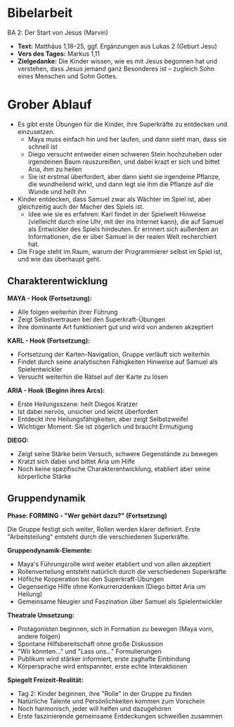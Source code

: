 # Bibelarbeit
BA 2: Der Start von Jesus (Marvin)
- **Text:** Matthäus 1,18–25, ggf. Ergänzungen aus Lukas 2 (Geburt Jesu)
- **Vers des Tages:** Markus 1,11
- **Zielgedanke:** Die Kinder wissen, wie es mit Jesus begonnen hat und verstehen, dass Jesus jemand ganz Besonderes ist – zugleich Sohn eines Menschen und Sohn Gottes.

# Grober Ablauf

- Es gibt erste Übungen für die Kinder, ihre Superkräfte zu entdecken und einzusetzen.
  - Maya muss einfach hin und her laufen, und dann sieht man, dass sie schnell ist
  - Diego versucht entweder einen schweren Stein hochzuheben oder irgendeinen Baum rauszureißen, und dabei krazt er sich und bittet Aria, ihm zu heilen
  - Sie ist erstmal überfordert, aber dann sieht sie irgendeine Pflanze, die wundheilend wirkt, und dann legt sie ihm die Pflanze auf die Wunde und heilt ihn
- Kinder entdecken, dass Samuel zwar als Wächter im Spiel ist, aber gleichzeitig auch der Macher des Spiels ist.
  - Idee wie sie es erfahren: Karl findet in der Spielwelt Hinweise (vielleicht durch eine Uhr, mit der ins Internet kann), die auf Samuel als Entwickler des Spiels hindeuten. Er erinnert sich außerdem an Informationen, die er über Samuel in der realen Welt recherchiert hat.
- Die Frage steht im Raum, warum der Programmierer selbst im Spiel ist, und wie das überhaupt geht.

## Charakterentwicklung

**MAYA - Hook (Fortsetzung):**
- Alle folgen weiterhin ihrer Führung
- Zeigt Selbstvertrauen bei den Superkraft-Übungen
- Ihre dominante Art funktioniert gut und wird von anderen akzeptiert

**KARL - Hook (Fortsetzung):**
- Fortsetzung der Karten-Navigation, Gruppe verläuft sich weiterhin
- Findet durch seine analytischen Fähigkeiten Hinweise auf Samuel als Spielentwickler
- Versucht weiterhin die Rätsel auf der Karte zu lösen

**ARIA - Hook (Beginn ihres Arcs):**
- Erste Heilungsszene: heilt Diegos Kratzer
- Ist dabei nervös, unsicher und leicht überfordert
- Entdeckt ihre Heilungsfähigkeiten, aber zeigt Selbstzweifel
- Wichtiger Moment: Sie ist zögerlich und braucht Ermutigung

**DIEGO:**
- Zeigt seine Stärke beim Versuch, schwere Gegenstände zu bewegen
- Kratzt sich dabei und bittet Aria um Hilfe
- Noch keine spezifische Charakterentwicklung, etabliert aber seine körperliche Stärke

## Gruppendynamik

**Phase: FORMING - "Wer gehört dazu?" (Fortsetzung)**

Die Gruppe festigt sich weiter, Rollen werden klarer definiert. Erste "Arbeitsteilung" entsteht durch die verschiedenen Superkräfte.

**Gruppendynamik-Elemente:**
- Maya's Führungsrolle wird weiter etabliert und von allen akzeptiert
- Rollenverteilung entsteht natürlich durch die verschiedenen Superkräfte
- Höfliche Kooperation bei den Superkraft-Übungen
- Gegenseitige Hilfe ohne Konkurrenzdenken (Diego bittet Aria um Heilung)
- Gemeinsame Neugier und Faszination über Samuel als Spielentwickler

**Theatrale Umsetzung:**
- Protagonisten beginnen, sich in Formation zu bewegen (Maya vorn, andere folgen)
- Spontane Hilfsbereitschaft ohne große Diskussion
- "Wir könnten..." und "Lass uns..." Formulierungen
- Publikum wird stärker informiert, erste zaghafte Einbindung
- Körpersprache wird entspannter, erste echte Interaktionen

**Spiegelt Freizeit-Realität:**
- Tag 2: Kinder beginnen, ihre "Rolle" in der Gruppe zu finden
- Natürliche Talente und Persönlichkeiten kommen zum Vorschein
- Noch harmonisch, jeder will helfen und dazugehören
- Erste faszinierende gemeinsame Entdeckungen schweißen zusammen
